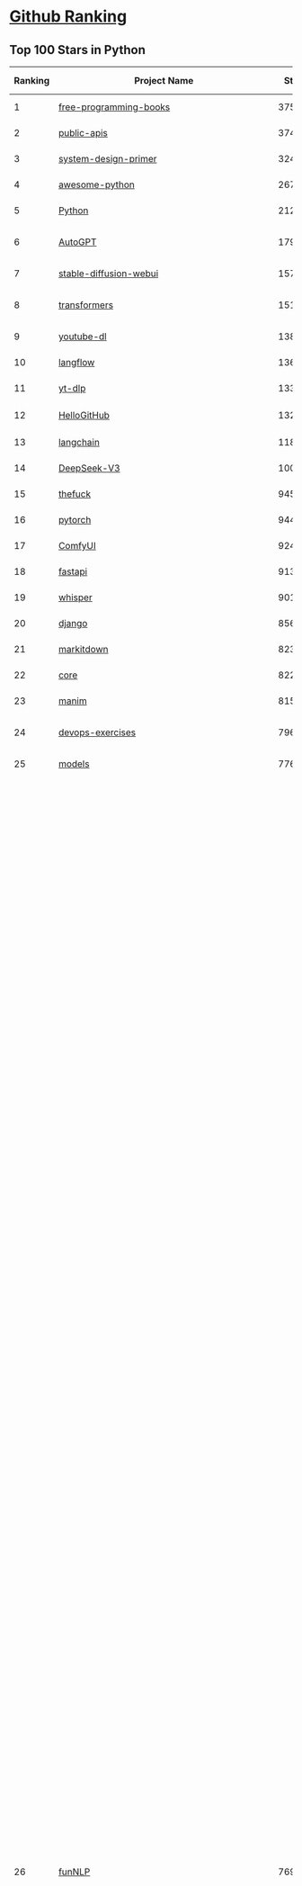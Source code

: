 [Github Ranking](../README.md)
==========

## Top 100 Stars in Python

| Ranking | Project Name | Stars | Forks | Language | Open Issues | Description | Last Commit |
| ------- | ------------ | ----- | ----- | -------- | ----------- | ----------- | ----------- |
| 1 | [free-programming-books](https://github.com/EbookFoundation/free-programming-books) | 375755 | 65274 | Python | 39 | :books: Freely available programming books | 2025-10-31T23:46:55Z |
| 2 | [public-apis](https://github.com/public-apis/public-apis) | 374961 | 39622 | Python | 7 | A collective list of free APIs | 2025-05-20T15:56:34Z |
| 3 | [system-design-primer](https://github.com/donnemartin/system-design-primer) | 324885 | 52968 | Python | 243 | Learn how to design large-scale systems. Prep for the system design interview.  Includes Anki flashcards. | 2025-11-01T03:07:55Z |
| 4 | [awesome-python](https://github.com/vinta/awesome-python) | 267230 | 26618 | Python | 0 | An opinionated list of awesome Python frameworks, libraries, software and resources. | 2025-10-16T13:40:58Z |
| 5 | [Python](https://github.com/TheAlgorithms/Python) | 212269 | 49088 | Python | 122 | All Algorithms implemented in Python | 2025-10-20T00:59:36Z |
| 6 | [AutoGPT](https://github.com/Significant-Gravitas/AutoGPT) | 179400 | 46093 | Python | 187 | AutoGPT is the vision of accessible AI for everyone, to use and to build on. Our mission is to provide the tools, so that you can focus on what matters. | 2025-11-01T03:44:51Z |
| 7 | [stable-diffusion-webui](https://github.com/AUTOMATIC1111/stable-diffusion-webui) | 157739 | 29270 | Python | 2370 | Stable Diffusion web UI | 2025-10-07T20:06:10Z |
| 8 | [transformers](https://github.com/huggingface/transformers) | 151909 | 31006 | Python | 1095 | 🤗 Transformers: the model-definition framework for state-of-the-art machine learning models in text, vision, audio, and multimodal models, for both inference and training.  | 2025-10-31T20:11:56Z |
| 9 | [youtube-dl](https://github.com/ytdl-org/youtube-dl) | 138636 | 10522 | Python | 3643 | Command-line program to download videos from YouTube.com and other video sites | 2025-10-18T10:02:28Z |
| 10 | [langflow](https://github.com/langflow-ai/langflow) | 136801 | 7874 | Python | 379 | Langflow is a powerful tool for building and deploying AI-powered agents and workflows. | 2025-11-01T00:29:18Z |
| 11 | [yt-dlp](https://github.com/yt-dlp/yt-dlp) | 133404 | 10712 | Python | 1702 | A feature-rich command-line audio/video downloader | 2025-10-31T22:13:04Z |
| 12 | [HelloGitHub](https://github.com/521xueweihan/HelloGitHub) | 132725 | 10839 | Python | 217 | :octocat: 分享 GitHub 上有趣、入门级的开源项目。Share interesting, entry-level open source projects on GitHub. | 2025-10-28T00:14:25Z |
| 13 | [langchain](https://github.com/langchain-ai/langchain) | 118580 | 19523 | Python | 183 | 🦜🔗 The platform for reliable agents. | 2025-10-31T22:29:55Z |
| 14 | [DeepSeek-V3](https://github.com/deepseek-ai/DeepSeek-V3) | 100085 | 16327 | Python | 31 | None | 2025-08-28T03:24:37Z |
| 15 | [thefuck](https://github.com/nvbn/thefuck) | 94540 | 3794 | Python | 293 | Magnificent app which corrects your previous console command. | 2024-07-19T14:56:13Z |
| 16 | [pytorch](https://github.com/pytorch/pytorch) | 94433 | 25731 | Python | 15517 | Tensors and Dynamic neural networks in Python with strong GPU acceleration | 2025-11-01T04:01:52Z |
| 17 | [ComfyUI](https://github.com/comfyanonymous/ComfyUI) | 92453 | 10396 | Python | 2854 | The most powerful and modular diffusion model GUI, api and backend with a graph/nodes interface. | 2025-11-01T01:26:12Z |
| 18 | [fastapi](https://github.com/fastapi/fastapi) | 91382 | 8146 | Python | 43 | FastAPI framework, high performance, easy to learn, fast to code, ready for production | 2025-11-01T03:28:23Z |
| 19 | [whisper](https://github.com/openai/whisper) | 90198 | 11296 | Python | 0 | Robust Speech Recognition via Large-Scale Weak Supervision | 2025-09-08T10:58:26Z |
| 20 | [django](https://github.com/django/django) | 85611 | 33186 | Python | 0 | The Web framework for perfectionists with deadlines. | 2025-10-31T13:33:27Z |
| 21 | [markitdown](https://github.com/microsoft/markitdown) | 82370 | 4635 | Python | 270 | Python tool for converting files and office documents to Markdown. | 2025-10-20T23:07:42Z |
| 22 | [core](https://github.com/home-assistant/core) | 82282 | 35701 | Python | 2349 | :house_with_garden: Open source home automation that puts local control and privacy first. | 2025-10-31T23:17:18Z |
| 23 | [manim](https://github.com/3b1b/manim) | 81561 | 6914 | Python | 455 | Animation engine for explanatory math videos | 2025-10-20T17:03:38Z |
| 24 | [devops-exercises](https://github.com/bregman-arie/devops-exercises) | 79634 | 18031 | Python | 35 | Linux, Jenkins, AWS, SRE, Prometheus, Docker, Python, Ansible, Git, Kubernetes, Terraform, OpenStack, SQL, NoSQL, Azure, GCP, DNS, Elastic, Network, Virtualization. DevOps Interview Questions | 2025-10-07T17:14:54Z |
| 25 | [models](https://github.com/tensorflow/models) | 77668 | 45433 | Python | 1079 | Models and examples built with TensorFlow | 2025-10-31T18:38:49Z |
| 26 | [funNLP](https://github.com/fighting41love/funNLP) | 76933 | 15045 | Python | 35 | 中英文敏感词、语言检测、中外手机/电话归属地/运营商查询、名字推断性别、手机号抽取、身份证抽取、邮箱抽取、中日文人名库、中文缩写库、拆字词典、词汇情感值、停用词、反动词表、暴恐词表、繁简体转换、英文模拟中文发音、汪峰歌词生成器、职业名称词库、同义词库、反义词库、否定词库、汽车品牌词库、汽车零件词库、连续英文切割、各种中文词向量、公司名字大全、古诗词库、IT词库、财经词库、成语词库、地名词库、历史名人词库、诗词词库、医学词库、饮食词库、法律词库、汽车词库、动物词库、中文聊天语料、中文谣言数据、百度中文问答数据集、句子相似度匹配算法集合、bert资源、文本生成&摘要相关工具、cocoNLP信息抽取工具、国内电话号码正则匹配、清华大学XLORE:中英文跨语言百科知识图谱、清华大学人工智能技术系列报告、自然语言生成、NLU太难了系列、自动对联数据及机器人、用户名黑名单列表、罪名法务名词及分类模型、微信公众号语料、cs224n深度学习自然语言处理课程、中文手写汉字识别、中文自然语言处理 语料/数据集、变量命名神器、分词语料库+代码、任务型对话英文数据集、ASR 语音数据集 + 基于深度学习的中文语音识别系统、笑声检测器、Microsoft多语言数字/单位/如日期时间识别包、中华新华字典数据库及api(包括常用歇后语、成语、词语和汉字)、文档图谱自动生成、SpaCy 中文模型、Common Voice语音识别数据集新版、神经网络关系抽取、基于bert的命名实体识别、关键词(Keyphrase)抽取包pke、基于医疗领域知识图谱的问答系统、基于依存句法与语义角色标注的事件三元组抽取、依存句法分析4万句高质量标注数据、cnocr：用来做中文OCR的Python3包、中文人物关系知识图谱项目、中文nlp竞赛项目及代码汇总、中文字符数据、speech-aligner: 从“人声语音”及其“语言文本”产生音素级别时间对齐标注的工具、AmpliGraph: 知识图谱表示学习(Python)库：知识图谱概念链接预测、Scattertext 文本可视化(python)、语言/知识表示工具：BERT & ERNIE、中文对比英文自然语言处理NLP的区别综述、Synonyms中文近义词工具包、HarvestText领域自适应文本挖掘工具（新词发现-情感分析-实体链接等）、word2word：(Python)方便易用的多语言词-词对集：62种语言/3,564个多语言对、语音识别语料生成工具：从具有音频/字幕的在线视频创建自动语音识别(ASR)语料库、构建医疗实体识别的模型（包含词典和语料标注）、单文档非监督的关键词抽取、Kashgari中使用gpt-2语言模型、开源的金融投资数据提取工具、文本自动摘要库TextTeaser: 仅支持英文、人民日报语料处理工具集、一些关于自然语言的基本模型、基于14W歌曲知识库的问答尝试--功能包括歌词接龙and已知歌词找歌曲以及歌曲歌手歌词三角关系的问答、基于Siamese bilstm模型的相似句子判定模型并提供训练数据集和测试数据集、用Transformer编解码模型实现的根据Hacker News文章标题自动生成评论、用BERT进行序列标记和文本分类的模板代码、LitBank：NLP数据集——支持自然语言处理和计算人文学科任务的100部带标记英文小说语料、百度开源的基准信息抽取系统、虚假新闻数据集、Facebook: LAMA语言模型分析，提供Transformer-XL/BERT/ELMo/GPT预训练语言模型的统一访问接口、CommonsenseQA：面向常识的英文QA挑战、中文知识图谱资料、数据及工具、各大公司内部里大牛分享的技术文档 PDF 或者 PPT、自然语言生成SQL语句（英文）、中文NLP数据增强（EDA）工具、英文NLP数据增强工具 、基于医药知识图谱的智能问答系统、京东商品知识图谱、基于mongodb存储的军事领域知识图谱问答项目、基于远监督的中文关系抽取、语音情感分析、中文ULMFiT-情感分析-文本分类-语料及模型、一个拍照做题程序、世界各国大规模人名库、一个利用有趣中文语料库 qingyun 训练出来的中文聊天机器人、中文聊天机器人seqGAN、省市区镇行政区划数据带拼音标注、教育行业新闻语料库包含自动文摘功能、开放了对话机器人-知识图谱-语义理解-自然语言处理工具及数据、中文知识图谱：基于百度百科中文页面-抽取三元组信息-构建中文知识图谱、masr: 中文语音识别-提供预训练模型-高识别率、Python音频数据增广库、中文全词覆盖BERT及两份阅读理解数据、ConvLab：开源多域端到端对话系统平台、中文自然语言处理数据集、基于最新版本rasa搭建的对话系统、基于TensorFlow和BERT的管道式实体及关系抽取、一个小型的证券知识图谱/知识库、复盘所有NLP比赛的TOP方案、OpenCLaP：多领域开源中文预训练语言模型仓库、UER：基于不同语料+编码器+目标任务的中文预训练模型仓库、中文自然语言处理向量合集、基于金融-司法领域(兼有闲聊性质)的聊天机器人、g2pC：基于上下文的汉语读音自动标记模块、Zincbase 知识图谱构建工具包、诗歌质量评价/细粒度情感诗歌语料库、快速转化「中文数字」和「阿拉伯数字」、百度知道问答语料库、基于知识图谱的问答系统、jieba_fast 加速版的jieba、正则表达式教程、中文阅读理解数据集、基于BERT等最新语言模型的抽取式摘要提取、Python利用深度学习进行文本摘要的综合指南、知识图谱深度学习相关资料整理、维基大规模平行文本语料、StanfordNLP 0.2.0：纯Python版自然语言处理包、NeuralNLP-NeuralClassifier：腾讯开源深度学习文本分类工具、端到端的封闭域对话系统、中文命名实体识别：NeuroNER vs. BertNER、新闻事件线索抽取、2019年百度的三元组抽取比赛：“科学空间队”源码、基于依存句法的开放域文本知识三元组抽取和知识库构建、中文的GPT2训练代码、ML-NLP - 机器学习(Machine Learning)NLP面试中常考到的知识点和代码实现、nlp4han:中文自然语言处理工具集(断句/分词/词性标注/组块/句法分析/语义分析/NER/N元语法/HMM/代词消解/情感分析/拼写检查、XLM：Facebook的跨语言预训练语言模型、用基于BERT的微调和特征提取方法来进行知识图谱百度百科人物词条属性抽取、中文自然语言处理相关的开放任务-数据集-当前最佳结果、CoupletAI - 基于CNN+Bi-LSTM+Attention 的自动对对联系统、抽象知识图谱、MiningZhiDaoQACorpus - 580万百度知道问答数据挖掘项目、brat rapid annotation tool: 序列标注工具、大规模中文知识图谱数据：1.4亿实体、数据增强在机器翻译及其他nlp任务中的应用及效果、allennlp阅读理解:支持多种数据和模型、PDF表格数据提取工具 、 Graphbrain：AI开源软件库和科研工具，目的是促进自动意义提取和文本理解以及知识的探索和推断、简历自动筛选系统、基于命名实体识别的简历自动摘要、中文语言理解测评基准，包括代表性的数据集&基准模型&语料库&排行榜、树洞 OCR 文字识别 、从包含表格的扫描图片中识别表格和文字、语声迁移、Python口语自然语言处理工具集(英文)、 similarity：相似度计算工具包，java编写、海量中文预训练ALBERT模型 、Transformers 2.0 、基于大规模音频数据集Audioset的音频增强 、Poplar：网页版自然语言标注工具、图片文字去除，可用于漫画翻译 、186种语言的数字叫法库、Amazon发布基于知识的人-人开放领域对话数据集 、中文文本纠错模块代码、繁简体转换 、 Python实现的多种文本可读性评价指标、类似于人名/地名/组织机构名的命名体识别数据集 、东南大学《知识图谱》研究生课程(资料)、. 英文拼写检查库 、 wwsearch是企业微信后台自研的全文检索引擎、CHAMELEON：深度学习新闻推荐系统元架构 、 8篇论文梳理BERT相关模型进展与反思、DocSearch：免费文档搜索引擎、 LIDA：轻量交互式对话标注工具 、aili - the fastest in-memory index in the East 东半球最快并发索引 、知识图谱车音工作项目、自然语言生成资源大全 、中日韩分词库mecab的Python接口库、中文文本摘要/关键词提取、汉字字符特征提取器 (featurizer)，提取汉字的特征（发音特征、字形特征）用做深度学习的特征、中文生成任务基准测评 、中文缩写数据集、中文任务基准测评 - 代表性的数据集-基准(预训练)模型-语料库-baseline-工具包-排行榜、PySS3：面向可解释AI的SS3文本分类器机器可视化工具 、中文NLP数据集列表、COPE - 格律诗编辑程序、doccano：基于网页的开源协同多语言文本标注工具 、PreNLP：自然语言预处理库、简单的简历解析器，用来从简历中提取关键信息、用于中文闲聊的GPT2模型：GPT2-chitchat、基于检索聊天机器人多轮响应选择相关资源列表(Leaderboards、Datasets、Papers)、(Colab)抽象文本摘要实现集锦(教程 、词语拼音数据、高效模糊搜索工具、NLP数据增广资源集、微软对话机器人框架 、 GitHub Typo Corpus：大规模GitHub多语言拼写错误/语法错误数据集、TextCluster：短文本聚类预处理模块 Short text cluster、面向语音识别的中文文本规范化、BLINK：最先进的实体链接库、BertPunc：基于BERT的最先进标点修复模型、Tokenizer：快速、可定制的文本词条化库、中文语言理解测评基准，包括代表性的数据集、基准(预训练)模型、语料库、排行榜、spaCy 医学文本挖掘与信息提取 、 NLP任务示例项目代码集、 python拼写检查库、chatbot-list - 行业内关于智能客服、聊天机器人的应用和架构、算法分享和介绍、语音质量评价指标(MOSNet, BSSEval, STOI, PESQ, SRMR)、 用138GB语料训练的法文RoBERTa预训练语言模型 、BERT-NER-Pytorch：三种不同模式的BERT中文NER实验、无道词典 - 有道词典的命令行版本，支持英汉互查和在线查询、2019年NLP亮点回顾、 Chinese medical dialogue data 中文医疗对话数据集 、最好的汉字数字(中文数字)-阿拉伯数字转换工具、 基于百科知识库的中文词语多词义/义项获取与特定句子词语语义消歧、awesome-nlp-sentiment-analysis - 情感分析、情绪原因识别、评价对象和评价词抽取、LineFlow：面向所有深度学习框架的NLP数据高效加载器、中文医学NLP公开资源整理 、MedQuAD：(英文)医学问答数据集、将自然语言数字串解析转换为整数和浮点数、Transfer Learning in Natural Language Processing (NLP) 、面向语音识别的中文/英文发音辞典、Tokenizers：注重性能与多功能性的最先进分词器、CLUENER 细粒度命名实体识别 Fine Grained Named Entity Recognition、 基于BERT的中文命名实体识别、中文谣言数据库、NLP数据集/基准任务大列表、nlp相关的一些论文及代码, 包括主题模型、词向量(Word Embedding)、命名实体识别(NER)、文本分类(Text Classificatin)、文本生成(Text Generation)、文本相似性(Text Similarity)计算等，涉及到各种与nlp相关的算法，基于keras和tensorflow 、Python文本挖掘/NLP实战示例、 Blackstone：面向非结构化法律文本的spaCy pipeline和NLP模型通过同义词替换实现文本“变脸” 、中文 预训练 ELECTREA 模型: 基于对抗学习 pretrain Chinese Model 、albert-chinese-ner - 用预训练语言模型ALBERT做中文NER 、基于GPT2的特定主题文本生成/文本增广、开源预训练语言模型合集、多语言句向量包、编码、标记和实现：一种可控高效的文本生成方法、 英文脏话大列表 、attnvis：GPT2、BERT等transformer语言模型注意力交互可视化、CoVoST：Facebook发布的多语种语音-文本翻译语料库，包括11种语言(法语、德语、荷兰语、俄语、西班牙语、意大利语、土耳其语、波斯语、瑞典语、蒙古语和中文)的语音、文字转录及英文译文、Jiagu自然语言处理工具 - 以BiLSTM等模型为基础，提供知识图谱关系抽取 中文分词 词性标注 命名实体识别 情感分析 新词发现 关键词 文本摘要 文本聚类等功能、用unet实现对文档表格的自动检测，表格重建、NLP事件提取文献资源列表 、 金融领域自然语言处理研究资源大列表、CLUEDatasetSearch - 中英文NLP数据集：搜索所有中文NLP数据集，附常用英文NLP数据集 、medical_NER - 中文医学知识图谱命名实体识别 、(哈佛)讲因果推理的免费书、知识图谱相关学习资料/数据集/工具资源大列表、Forte：灵活强大的自然语言处理pipeline工具集 、Python字符串相似性算法库、PyLaia：面向手写文档分析的深度学习工具包、TextFooler：针对文本分类/推理的对抗文本生成模块、Haystack：灵活、强大的可扩展问答(QA)框架、中文关键短语抽取工具 | 2024-05-10T07:38:24Z |
| 27 | [Deep-Live-Cam](https://github.com/hacksider/Deep-Live-Cam) | 74549 | 10874 | Python | 55 | real time face swap and one-click video deepfake with only a single image | 2025-10-28T11:16:44Z |
| 28 | [awesome-llm-apps](https://github.com/Shubhamsaboo/awesome-llm-apps) | 74339 | 9689 | Python | 4 | Collection of awesome LLM apps with AI Agents and RAG using OpenAI, Anthropic, Gemini and opensource models. | 2025-11-01T02:40:59Z |
| 29 | [d2l-zh](https://github.com/d2l-ai/d2l-zh) | 73568 | 11968 | Python | 0 | 《动手学深度学习》：面向中文读者、能运行、可讨论。中英文版被70多个国家的500多所大学用于教学。 | 2024-07-30T09:32:19Z |
| 30 | [browser-use](https://github.com/browser-use/browser-use) | 71998 | 8540 | Python | 140 | 🌐 Make websites accessible for AI agents. Automate tasks online with ease. | 2025-11-01T02:54:25Z |
| 31 | [PayloadsAllTheThings](https://github.com/swisskyrepo/PayloadsAllTheThings) | 71296 | 16166 | Python | 0 | A list of useful payloads and bypass for Web Application Security and Pentest/CTF | 2025-10-05T16:55:44Z |
| 32 | [screenshot-to-code](https://github.com/abi/screenshot-to-code) | 71108 | 8808 | Python | 106 | Drop in a screenshot and convert it to clean code (HTML/Tailwind/React/Vue) | 2025-10-21T18:42:48Z |
| 33 | [flask](https://github.com/pallets/flask) | 70696 | 16599 | Python | 6 | The Python micro framework for building web applications. | 2025-10-14T20:26:26Z |
| 34 | [awesome-machine-learning](https://github.com/josephmisiti/awesome-machine-learning) | 70443 | 15146 | Python | 4 | A curated list of awesome Machine Learning frameworks, libraries and software. | 2025-10-28T17:49:09Z |
| 35 | [new-pac](https://github.com/Alvin9999/new-pac) | 70321 | 10488 | Python | 446 | 翻墙-科学上网、自由上网、免费科学上网、免费翻墙、fanqiang、油管youtube/视频下载、软件、VPN、一键翻墙浏览器，vps一键搭建翻墙服务器脚本/教程，免费shadowsocks/ss/ssr/v2ray/goflyway账号/节点，翻墙梯子，电脑、手机、iOS、安卓、windows、Mac、Linux、路由器翻墙、科学上网、youtube视频下载、youtube油管镜像/免翻墙网站、美区apple id共享账号、翻墙-科学上网-梯子 | 2025-11-01T04:03:40Z |
| 36 | [sherlock](https://github.com/sherlock-project/sherlock) | 69989 | 8214 | Python | 67 | Hunt down social media accounts by username across social networks | 2025-10-31T05:08:32Z |
| 37 | [cpython](https://github.com/python/cpython) | 69617 | 33268 | Python | 7164 | The Python programming language | 2025-11-01T00:39:48Z |
| 38 | [gpt_academic](https://github.com/binary-husky/gpt_academic) | 69464 | 8384 | Python | 269 | 为GPT/GLM等LLM大语言模型提供实用化交互接口，特别优化论文阅读/润色/写作体验，模块化设计，支持自定义快捷按钮&函数插件，支持Python和C++等项目剖析&自译解功能，PDF/LaTex论文翻译&总结功能，支持并行问询多种LLM模型，支持chatglm3等本地模型。接入通义千问, deepseekcoder, 讯飞星火, 文心一言, llama2, rwkv, claude2, moss等。 | 2025-09-20T13:41:26Z |
| 39 | [ansible](https://github.com/ansible/ansible) | 66888 | 24112 | Python | 570 | Ansible is a radically simple IT automation platform that makes your applications and systems easier to deploy and maintain. Automate everything from code deployment to network configuration to cloud management, in a language that approaches plain English, using SSH, with no agents to install on remote systems. https://docs.ansible.com. | 2025-10-30T15:48:46Z |
| 40 | [gpt4free](https://github.com/xtekky/gpt4free) | 65461 | 13710 | Python | 8 | The official gpt4free repository \| various collection of powerful language models \| o4, o3 and deepseek r1, gpt-4.1, gemini 2.5 | 2025-10-31T21:32:38Z |
| 41 | [OpenHands](https://github.com/OpenHands/OpenHands) | 64603 | 7845 | Python | 238 | 🙌 OpenHands: Code Less, Make More | 2025-10-31T23:49:07Z |
| 42 | [annotated_deep_learning_paper_implementations](https://github.com/labmlai/annotated_deep_learning_paper_implementations) | 64011 | 6489 | Python | 24 | 🧑‍🏫 60+ Implementations/tutorials of deep learning papers with side-by-side notes 📝; including transformers (original, xl, switch, feedback, vit, ...), optimizers (adam, adabelief, sophia, ...), gans(cyclegan, stylegan2, ...), 🎮 reinforcement learning (ppo, dqn), capsnet, distillation, ... 🧠 | 2025-09-19T10:18:51Z |
| 43 | [scikit-learn](https://github.com/scikit-learn/scikit-learn) | 63882 | 26384 | Python | 1600 | scikit-learn: machine learning in Python | 2025-10-31T15:54:00Z |
| 44 | [keras](https://github.com/keras-team/keras) | 63524 | 19640 | Python | 227 | Deep Learning for humans | 2025-10-31T02:33:06Z |
| 45 | [PaddleOCR](https://github.com/PaddlePaddle/PaddleOCR) | 62204 | 9200 | Python | 189 | Turn any PDF or image document into structured data for your AI. A powerful, lightweight OCR toolkit that bridges the gap between images/PDFs and LLMs. Supports 100+ languages. | 2025-10-31T15:35:12Z |
| 46 | [vllm](https://github.com/vllm-project/vllm) | 61605 | 10949 | Python | 1875 | A high-throughput and memory-efficient inference and serving engine for LLMs | 2025-11-01T03:54:36Z |
| 47 | [LLaMA-Factory](https://github.com/hiyouga/LLaMA-Factory) | 61480 | 7438 | Python | 745 | Unified Efficient Fine-Tuning of 100+ LLMs & VLMs (ACL 2024) | 2025-10-30T08:26:35Z |
| 48 | [localstack](https://github.com/localstack/localstack) | 61040 | 4279 | Python | 269 | 💻 A fully functional local AWS cloud stack. Develop and test your cloud & Serverless apps offline | 2025-11-01T00:21:45Z |
| 49 | [open-interpreter](https://github.com/openinterpreter/open-interpreter) | 60751 | 5211 | Python | 233 | A natural language interface for computers | 2025-10-30T13:28:36Z |
| 50 | [MetaGPT](https://github.com/FoundationAgents/MetaGPT) | 59153 | 7185 | Python | 8 | 🌟 The Multi-Agent Framework: First AI Software Company, Towards Natural Language Programming | 2025-10-04T05:57:57Z |
| 51 | [llama](https://github.com/meta-llama/llama) | 58888 | 9816 | Python | 452 | Inference code for Llama models | 2025-01-26T21:42:26Z |
| 52 | [scrapy](https://github.com/scrapy/scrapy) | 58811 | 11139 | Python | 465 | Scrapy, a fast high-level web crawling & scraping framework for Python. | 2025-10-27T14:42:43Z |
| 53 | [Real-Time-Voice-Cloning](https://github.com/CorentinJ/Real-Time-Voice-Cloning) | 58719 | 9361 | Python | 162 | Clone a voice in 5 seconds to generate arbitrary speech in real-time | 2025-09-23T07:21:53Z |
| 54 | [openpilot](https://github.com/commaai/openpilot) | 58691 | 10372 | Python | 159 | openpilot is an operating system for robotics. Currently, it upgrades the driver assistance system on 300+ supported cars. | 2025-10-31T15:16:55Z |
| 55 | [private-gpt](https://github.com/zylon-ai/private-gpt) | 56721 | 7594 | Python | 257 | Interact with your documents using the power of GPT, 100% privately, no data leaks | 2024-11-13T19:30:32Z |
| 56 | [you-get](https://github.com/soimort/you-get) | 56524 | 9802 | Python | 0 | :arrow_double_down: Dumb downloader that scrapes the web | 2025-04-27T15:33:25Z |
| 57 | [yolov5](https://github.com/ultralytics/yolov5) | 55882 | 17272 | Python | 137 | YOLOv5 🚀 in PyTorch > ONNX > CoreML > TFLite | 2025-10-29T09:00:04Z |
| 58 | [face_recognition](https://github.com/ageitgey/face_recognition) | 55665 | 13699 | Python | 774 | The world's simplest facial recognition api for Python and the command line | 2024-08-21T06:22:36Z |
| 59 | [crawl4ai](https://github.com/unclecode/crawl4ai) | 55288 | 5526 | Python | 169 | 🚀🤖 Crawl4AI: Open-source LLM Friendly Web Crawler & Scraper. Don't be shy, join here: https://discord.gg/jP8KfhDhyN | 2025-10-29T10:00:13Z |
| 60 | [gpt-engineer](https://github.com/AntonOsika/gpt-engineer) | 54988 | 7336 | Python | 31 | CLI platform to experiment with codegen. Precursor to: https://lovable.dev | 2025-05-14T10:15:10Z |
| 61 | [faceswap](https://github.com/deepfakes/faceswap) | 54639 | 13421 | Python | 35 | Deepfakes Software For All | 2025-11-01T01:31:15Z |
| 62 | [rich](https://github.com/Textualize/rich) | 54243 | 1930 | Python | 220 | Rich is a Python library for rich text and beautiful formatting in the terminal. | 2025-10-09T15:33:25Z |
| 63 | [OpenBB](https://github.com/OpenBB-finance/OpenBB) | 54115 | 5214 | Python | 32 | Financial data platform for analysts, quants and AI agents. | 2025-10-31T21:03:00Z |
| 64 | [hackingtool](https://github.com/Z4nzu/hackingtool) | 53908 | 5873 | Python | 58 | ALL IN ONE Hacking Tool For Hackers | 2025-10-14T06:02:19Z |
| 65 | [requests](https://github.com/psf/requests) | 53427 | 9579 | Python | 204 | A simple, yet elegant, HTTP library. | 2025-10-27T18:15:26Z |
| 66 | [GPT-SoVITS](https://github.com/RVC-Boss/GPT-SoVITS) | 51961 | 5693 | Python | 757 | 1 min voice data can also be used to train a good TTS model! (few shot voice cloning) | 2025-09-10T07:01:05Z |
| 67 | [30-Days-Of-Python](https://github.com/Asabeneh/30-Days-Of-Python) | 51798 | 9889 | Python | 56 | 30 days of Python programming challenge is a step-by-step guide to learn the Python programming language in 30 days. This challenge may take more than 100 days, follow your own pace.  These videos may help too: https://www.youtube.com/channel/UC7PNRuno1rzYPb1xLa4yktw | 2025-10-10T14:41:23Z |
| 68 | [autogen](https://github.com/microsoft/autogen) | 51282 | 7814 | Python | 407 | A programming framework for agentic AI | 2025-10-08T04:58:17Z |
| 69 | [OpenManus](https://github.com/FoundationAgents/OpenManus) | 50585 | 8846 | Python | 361 | No fortress, purely open ground.  OpenManus is Coming. | 2025-10-29T03:40:08Z |
| 70 | [grok-1](https://github.com/xai-org/grok-1) | 50546 | 8369 | Python | 0 | Grok open release | 2024-08-30T04:17:25Z |
| 71 | [professional-programming](https://github.com/charlax/professional-programming) | 49678 | 3916 | Python | 2 | A collection of learning resources for curious software engineers | 2025-10-27T12:56:59Z |
| 72 | [pathway](https://github.com/pathwaycom/pathway) | 49167 | 1435 | Python | 40 | Python ETL framework for stream processing, real-time analytics, LLM pipelines, and RAG. | 2025-10-28T14:52:53Z |
| 73 | [nanoGPT](https://github.com/karpathy/nanoGPT) | 48633 | 8128 | Python | 236 | The simplest, fastest repository for training/finetuning medium-sized GPTs. | 2024-12-09T23:53:04Z |
| 74 | [ultralytics](https://github.com/ultralytics/ultralytics) | 48110 | 9287 | Python | 241 | Ultralytics YOLO 🚀 | 2025-10-31T20:18:47Z |
| 75 | [MinerU](https://github.com/opendatalab/MinerU) | 47813 | 3947 | Python | 117 | Transforms complex documents like PDFs into LLM-ready markdown/JSON for your Agentic workflows. | 2025-10-31T07:14:42Z |
| 76 | [unsloth](https://github.com/unslothai/unsloth) | 47703 | 3899 | Python | 777 | Fine-tuning & Reinforcement Learning for LLMs. 🦥 Train OpenAI gpt-oss, DeepSeek-R1, Qwen3, Gemma 3, TTS 2x faster with 70% less VRAM. | 2025-10-31T10:06:50Z |
| 77 | [big-list-of-naughty-strings](https://github.com/minimaxir/big-list-of-naughty-strings) | 47470 | 2160 | Python | 69 | The Big List of Naughty Strings is a list of strings which have a high probability of causing issues when used as user-input data. | 2024-04-18T03:26:59Z |
| 78 | [MoneyPrinterTurbo](https://github.com/harry0703/MoneyPrinterTurbo) | 47426 | 6624 | Python | 201 | 利用AI大模型，一键生成高清短视频 Generate short videos with one click using AI LLM. | 2025-06-11T06:34:54Z |
| 79 | [pandas](https://github.com/pandas-dev/pandas) | 46992 | 19211 | Python | 3466 | Flexible and powerful data analysis / manipulation library for Python, providing labeled data structures similar to R data.frame objects, statistical functions, and much more | 2025-10-31T22:16:23Z |
| 80 | [odoo](https://github.com/odoo/odoo) | 46983 | 30237 | Python | 3383 | Odoo. Open Source Apps To Grow Your Business. | 2025-11-01T03:34:38Z |
| 81 | [Fooocus](https://github.com/lllyasviel/Fooocus) | 46910 | 7574 | Python | 215 | Focus on prompting and generating | 2025-09-02T20:28:44Z |
| 82 | [text-generation-webui](https://github.com/oobabooga/text-generation-webui) | 45284 | 5819 | Python | 2603 | The definitive Web UI for local AI, with powerful features and easy setup. | 2025-10-28T19:48:04Z |
| 83 | [llama_index](https://github.com/run-llama/llama_index) | 45002 | 6491 | Python | 226 | LlamaIndex is the leading framework for building LLM-powered agents over your data. | 2025-11-01T01:54:50Z |
| 84 | [freqtrade](https://github.com/freqtrade/freqtrade) | 44176 | 9031 | Python | 30 | Free, open source crypto trading bot | 2025-10-31T15:54:49Z |
| 85 | [TTS](https://github.com/coqui-ai/TTS) | 43242 | 5729 | Python | 8 | 🐸💬 - a deep learning toolkit for Text-to-Speech, battle-tested in research and production | 2024-08-16T12:07:14Z |
| 86 | [airflow](https://github.com/apache/airflow) | 43019 | 15874 | Python | 1360 | Apache Airflow - A platform to programmatically author, schedule, and monitor workflows | 2025-10-31T23:30:46Z |
| 87 | [docling](https://github.com/docling-project/docling) | 42763 | 3060 | Python | 664 | Get your documents ready for gen AI | 2025-10-31T16:37:42Z |
| 88 | [mem0](https://github.com/mem0ai/mem0) | 42394 | 4558 | Python | 304 | Universal memory layer for AI Agents; Announcing OpenMemory MCP - local and secure memory management. | 2025-11-01T03:27:13Z |
| 89 | [python-patterns](https://github.com/faif/python-patterns) | 42345 | 7055 | Python | 11 | A collection of design patterns/idioms in Python | 2025-10-17T13:50:11Z |
| 90 | [sentry](https://github.com/getsentry/sentry) | 42339 | 4498 | Python | 1711 | Developer-first error tracking and performance monitoring | 2025-11-01T01:13:39Z |
| 91 | [ai-hedge-fund](https://github.com/virattt/ai-hedge-fund) | 42155 | 7460 | Python | 24 | An AI Hedge Fund Team | 2025-10-11T18:20:27Z |
| 92 | [streamlit](https://github.com/streamlit/streamlit) | 42028 | 3846 | Python | 1162 | Streamlit — A faster way to build and share data apps. | 2025-11-01T03:54:13Z |
| 93 | [stablediffusion](https://github.com/Stability-AI/stablediffusion) | 41924 | 5335 | Python | 249 | High-Resolution Image Synthesis with Latent Diffusion Models | 2025-06-25T14:18:37Z |
| 94 | [diagrams](https://github.com/mingrammer/diagrams) | 41683 | 2691 | Python | 311 | :art: Diagram as Code for prototyping cloud system architectures | 2025-10-27T06:59:04Z |
| 95 | [ailearning](https://github.com/apachecn/ailearning) | 41646 | 11596 | Python | 3 | AiLearning：数据分析+机器学习实战+线性代数+PyTorch+NLTK+TF2 | 2024-11-12T16:21:55Z |
| 96 | [ColossalAI](https://github.com/hpcaitech/ColossalAI) | 41220 | 4536 | Python | 430 | Making large AI models cheaper, faster and more accessible | 2025-10-13T17:34:46Z |
| 97 | [ChatGLM-6B](https://github.com/zai-org/ChatGLM-6B) | 41148 | 5212 | Python | 560 | ChatGLM-6B: An Open Bilingual Dialogue Language Model \| 开源双语对话语言模型 | 2024-06-27T04:05:25Z |
| 98 | [black](https://github.com/psf/black) | 41114 | 2654 | Python | 307 | The uncompromising Python code formatter | 2025-10-27T11:51:45Z |
| 99 | [mitmproxy](https://github.com/mitmproxy/mitmproxy) | 41044 | 4342 | Python | 351 | An interactive TLS-capable intercepting HTTP proxy for penetration testers and software developers. | 2025-10-30T23:09:39Z |
| 100 | [DeepSpeed](https://github.com/deepspeedai/DeepSpeed) | 40570 | 4604 | Python | 1127 | DeepSpeed is a deep learning optimization library that makes distributed training and inference easy, efficient, and effective. | 2025-10-31T04:19:18Z |

